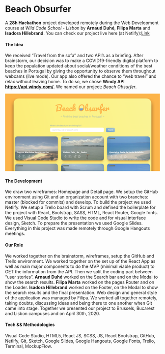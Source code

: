 # Beach Obsurfer

A **28h Hackathon** project developed remotely during the Web Development course at _Wild Code School - Lisbon_ by **Arnaud Duhé**, **Filipa Marta** and **Isadora Hillebrand**.
You can check our project live here (at Netlify):[Link](https://heuristic-babbage-442cdb.netlify.app/)

#### The Idea

We received “Travel from the sofa” and two API’s as a briefing. After brainstorm, our decision was to make a COVID19-friendly digital platform to keep the population updated about social/weather conditions of the best beaches in Portugal by giving the opportunity to observe them throughout webcams (live mode). Our app also offered the chance to “web travel” and relax without leaving home. To do so, we chose **Windy API https://api.windy.com/**. We named our project: _Beach Obsurfer_.


![Beach Obsurfer](https://github.com/beach-obsurfer/beach-obsurfer/blob/master/src/image/beach-obsurfer_github.png)


#### The Development

We draw two wireframes: Homepage and Detail page. We setup the GitHub environment using Git and an organization account with two branches: master (blocked for commits) and develop. To build the project we used Netlify. We setup a Trello board with Scrum and defined the boilerplate for the project with React, Bootstrap, SASS, HTML, React Router, Google fonts. We used Visual Code Studio to write the code and for visual interface design, Sketch. To prepare the presentation we used Google Slides. Everything in this project was made remotely through Google Hangouts meetings.

#### Our Role

We worked together on the brainstorm, wireframes, setup the GitHub and Trello environment. We worked together on the set up of the React App as well as main major components to do the MVP (minimal viable product) to GET the information from the API. Then we split the coding part between “user stories”. **Arnaud Duhé** worked on the Search bar and on the Modal to show the search results. **Filipa Marta** worked on the pages Router and on the Loader. **Isadora Hillebrand** worked on the Footer, on the Modal to show the search results and the final presentation. Web design and general style of the application was managed by Filipa. We worked all together remotely, taking doubts, discussing ideas and being there to one another when Git came into stage. Together we presented our project to Brussels, Bucarest and Lisbon campuses and on April 30th, 2020.

#### Tech && Methodologies

Visual Code Studio, HTML5, React JS, SCSS, JS, React Bootstrap, GitHub, Netlify, Git, Sketch, Google Slides, Google Hangouts, Google Fonts, Trello, Terminal, MockupFlow.
